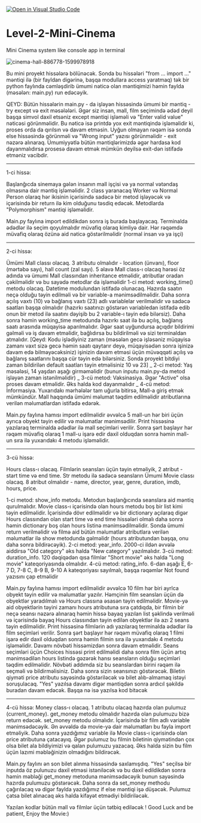 [![Open in Visual Studio Code](https://classroom.github.com/assets/open-in-vscode-718a45dd9cf7e7f842a935f5ebbe5719a5e09af4491e668f4dbf3b35d5cca122.svg)](https://classroom.github.com/online_ide?assignment_repo_id=11651240&assignment_repo_type=AssignmentRepo)
# Level-2-Mini-Cinema
Mini Cinema system like console app in terminal

![cinema-hall-886778-1599978918](https://user-images.githubusercontent.com/85978779/230436166-860ecb9c-4cb1-46fe-a388-dcaf9afef5c4.jpeg)


Bu mini proyekt hissələrə bölünəcək. Sonda bu hissələri "from ... import ..." məntiqi ilə (bir fayldan digərinə, başqa modullara access yaratmaq) tək bir python faylında cəmləşdirib ümumi nəticə olan məntiqimizi həmin faylda (məsələn: main.py) run edəcəyik.

QEYD: Bütün hissələrin main.py - da işləyən hissəsində ümumi bir məntiq - try except və exit məsələləri.
Əgər siz insan, mall, film seçimində ədəd deyil başqa simvol daxil etsəniz except məntiqi işləməli və "Enter valid value" nəticəsi görünməlidir. Bu nəticə isə printdə yox exit məntiqində işləməlidir ki, proses orda da qırılsın və davam etməsin. Uyğun olmayan rəqəm isə sonda else hissəsində görünməli və "Wrong input" yazısı görünməlidir - exit nəzərə alınaraq.
Ümumiyyətlə bütün məntiqlərimizdə əgər hardasa kod dayanmalıdırsa prosesə davam etmək mümkün deyilsə exit-dən istifadə etməniz vacibdir.
_____
1-ci hissə:

  Başlanğıcda sinemaya gələn insanın mall işçisi və ya normal vətəndaş olmasına dair məntiq işləməlidir. 2 class yaranacaq Worker və Normal Person olaraq hər ikisinin içərisində sadəcə bir metod işləyəcək və içərisində bir return ilə kim olduğunu təsdiq edəcək. Metodlarda "Polymorphism" məntiqi işləməlidir.

  Main.py faylına import edildikdən sonra iş burada başlayacaq. Terminalda ədədlər ilə seçim qoyulmalıdır müvafiq olaraq kimliyə dair. Hər rəqəmdə müvafiq olaraq özünə aid nəticə göstərilməlidir (normal insan və ya işçi)
_____
2-ci hissə:

  Ümümi Mall classı olacaq. 3 atributu olmalıdır - location (ünvanı), floor (mərtəbə sayı), hall count (zal sayı). 5 əlavə Mall class-ı olacaq hərəsi öz adında və ümumi Mall classından inheritance etməlidir, atributlar oradan çəkilməlidir və bu sayədə metodlar da işləməlidir
  1-ci metod: working_time() metodu olacaq. Datetime modulundan istifadə olunacaq. Hazırda saatın neçə olduğu təyin edilməli və bir variable-a mənimsədilməlidir. Daha sonra açılış vaxtı (10) və bağlanış vaxtı (23) adlı variablelar verilməlidir və sadəcə saatları başqa olmalıdır (hazırkı saatınızı göstərən variabledan istifadə edib onun bir metod ilə saatını dəyişib bu 2 variable-ı təyin edə bilərsiz). Daha sonra həmin working_time metodunda hazırkı saat ilə bu açılış, bağlanış saatı arasında müqayisə aparılmalıdır. Əgər saat uyğundursa açıqdır bildirimi gəlməli və iş davam etməlidir, bağlıdırsa bu bildirilməli və sizi terminaldan atmalıdır.
  [Qeyd: Kodu işlədiyiniz zaman (məsələn gecə işləsəniz müqayisə zamanı vaxt sizə gecə həmin saatı qaytarır deyə, müqayisədən sonra işinizə davam edə bilməyəcəksiniz) işinizin davam etməsi üçün müvəqqəti açılış və bağlanış saatlarını başqa cür təyin edə bilərsiniz. Sonda proyekt bitdiyi zaman bildirilən default saatları təyin etməlisiniz 10 və 23]
  _
  2-ci metod: Yaş məsələsi, 14 yaşdan aşağı girməməlidir (bunun inputu main.py-da metod işləyən zaman istənilməlidir)
  _
  3-cü metod: Vaksinasiya. Əgər "Active" olsa proses davam etməlidir. Əks halda kod dayanmalıdır
  _
  4-cü metod: İnformasiya. Yuxarıdakı mərhələlər tam uğurla bitirsə, Mall-a giriş etmək mümkündür. Mall haqqında ümümi məlumat təqdim edilməlidir atributlarına verilən məlumatlardan istifadə edərək.
  
  Main.py faylına hamısı import edilməlidir əvvəlcə 5 mall-un hər biri üçün ayrıca obyekt təyin edilir və məlumatlar mənimsədilir. Print hissəsinə yazılaraq terminalda ədədlər ilə mall seçimləri verilir. Sonra şərt başlayır hər rəqəm müvafiq olaraq 1 mall-u işarə edir daxil olduqdan sonra həmin mall-un sıra ilə yuxarıdakı 4 metodu işləməlidir. 
  
_____
3-cü hissə:

  Hours class-ı olacaq. Filmlərin seansları üçün təyin etməliyik, 2 atribut - start time və end time. Str metodu ilə sadəcə seansların Ümumi Movie classı olacaq. 8 atribut olmalıdır - name, director, year, genre, duration, imdb, hours, price. 

  1-ci metod: show_info metodu. Metodun başlanğıcında seanslara aid məntiq qurulmalıdır. Movie class-ı içərisində olan hours metodu boş bir list kimi təyin edilməlidir. İçərisində dövr edilməlidir və bir dictionary açılaraq digər Hours classından olan start time və end time hissələri olmalı daha sonra həmin dictionary boş olan hours listinə mənimsədilməlidir. Sonda ümumi return verilməlidir və filmə aid bütün məlumatlar atributlara verilən məlumatlar ilə show metodunda gəlməlidr (hours atributundan başqa, onu daha sonra bildirəcəyik).
  2-ci metod: year_info. 2000-ci ildən əvvələ aiddirsə "Old category" əks halda "New category" yazılmalıdır.
  3-cü metod: duration_info. 120 dəqiqədən qısa filmlər "Short movie" əks halda "Long movie" kateqoriyasında olmalıdır.
  4-cü metod: rating_info. 6-dan aşağı E, 6-7 D, 7-8 C, 8-9 B, 9-10 A kateqoriyası sayılmalı, başqa rəqəmlər Not found yazısını çap etməlidir
  
  Main.py faylına hamısı import edilməlidir əvvəlcə 10 film hər biri ayrlca obyekt təyin edilir və məlumatlar yazılır. Həmçinin film seansları üçün də obyektlər yaradılmalı və Hours classına əsasən təyin edilməlidir. Movie-yə aid obyektlərin təyini zamanı hours atributuna sıra çatdıqda, bir filmin bir neçə seansı nəzərə alınaraq həmin hissə bayaq yazılan list şəklində verilməli və içərisində bayaq Hours classından təyin edilən obyektlər ilə azı 2 seans təyin edilməlidir. Print hissəsinə filmlərin adı yazılaraq terminalda ədədlər ilə film seçimləri verilir. Sonra şərt başlayır hər rəqəm müvafiq olaraq 1 filmi işarə edir daxil olduqdan sonra həmin filmin sıra ilə yuxarıdakı 4 metodu işləməlidir. Davamı növbəti hissəmizdən sonra davam etməlidir. Seans seçimləri üçün Choices hissəsi print edilməlidi daha sonra film üçün artıq mənimsədilən hours listində gəzərək hansı seansların olduğu seçimləri təqdim edilməlidir. Növbəti addımda siz bu seanslardan birini rəqəm ilə seçməli və bildirməlisiniz. Daha sonra sizin seansınızı göstərəcək. Biletin qiyməti price atributu sayəsində göstəriləcək və bilet alıb-almamaq istəyi soruşulacaq. "Yes" yazılsa davamı digər məntiqdən sonra ardıcıl şəkildə buradan davam edəcək. Başqa nə isə yazılsa kod bitəcək
  
_____
4-cü hissə:
  Money class-ı olacaq. 1 atributu olacaq hazırda olan pulumuz (current_money). get_money metodu olmalıdır hazırda olan pulumuzu bizə return edəcək. set_money metodu olmalıdır. İçərisində bir film adlı variable mənimsədəcəyik. Ən əvvəldə də movie-yə dair məlumatları bu fayla import etməliyik. Daha sonra yazdığımız variable ilə Movie class-ı içərisində olan price atributuna çatacayıq. Əgər pulumuz bu filmin biletinin qiymətindən çox olsa bilet ala bildiyimizi və qalan pulumuzu yazacaq. Əks halda sizin bu film üçün lazımi məbləğinizin olmadığını bildirəcək.
  
  Main.py faylını ən son bilet alınma hissəsində saxlamışdıq. "Yes" seçilsə bir inputda öz pulunuzu daxil etməsi istəniləcək və bu daxil edildikdən sonra həmin məbləği get_money metoduna mənimsədəcəyik bunun sayəsində hazırda pulumuzu göstərəcək. Daha sonra da set_money methodu çağırılacaq və digər faylda yazdığımız if else məntiqi işə düşəcək. Pulumuz çatsa bilet alınacaq əks halda kifayət etmədiyi bildiriləcək.
  
  
Yazılan kodlar bütün mall və filmlər üçün tətbiq ediləcək !
Good Luck and be patient, Enjoy the Movie:)



